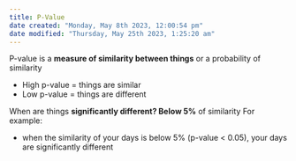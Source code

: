 ```yaml
---
title: P-Value
date created: "Monday, May 8th 2023, 12:00:54 pm"
date modified: "Thursday, May 25th 2023, 1:25:20 am"
---
```


P-value is a **measure of similarity between things** or a probability of similarity

* High p-value = things are similar
* Low p-value = things are different

When are things **significantly different? Below 5%** of similarity
For example:

* when the similarity of your days is below 5% (p-value \< 0.05), your days are significantly different

